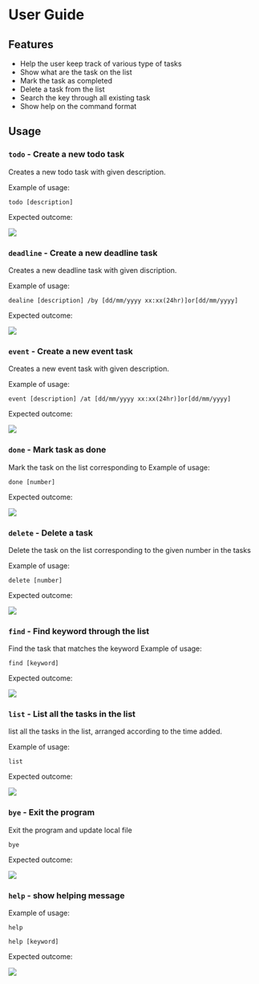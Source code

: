 # User Guide

## Features 
* Help the user keep track of various type of tasks
* Show what are the task on the list
* Mark the task as completed
* Delete a task from the list
* Search the key through all existing task
* Show help on the command format

## Usage

### `todo` - Create a new todo task 

Creates a new todo task with given description.

Example of usage: 

`todo [description]`

Expected outcome:

![](todo.png)

### `deadline` - Create a new deadline task 

Creates a new deadline task with given discription.

Example of usage: 

`dealine [description] /by [dd/mm/yyyy xx:xx(24hr)]or[dd/mm/yyyy]`

Expected outcome:

![](deadline.png)

### `event` - Create a new event task 

Creates a new event task with given description.

Example of usage: 

`event [description] /at [dd/mm/yyyy xx:xx(24hr)]or[dd/mm/yyyy]`

Expected outcome:

![](event.png)

### `done` - Mark task as done 

Mark the task on the list corresponding to
Example of usage: 

`done [number]`

Expected outcome:

![](done.png)

### `delete` -  Delete a task

Delete the task on the list corresponding to the given number in the tasks

Example of usage: 

`delete [number]`

Expected outcome:

![](delete.png)



### `find` - Find keyword through the list 

Find the task that matches the keyword
Example of usage: 

`find [keyword]`

Expected outcome:

![](find.png)

### `list` - List all the tasks in the list 
list all the tasks in the list, arranged according to the time added.

Example of usage:

`list`

Expected outcome:

![](list.png)

### `bye` - Exit the program 

Exit the program and update local file

`bye`

Expected outcome:

![](exit.png)

### `help` - show helping message 

Example of usage: 

`help`

`help [keyword]`

Expected outcome:

![](help.png)


